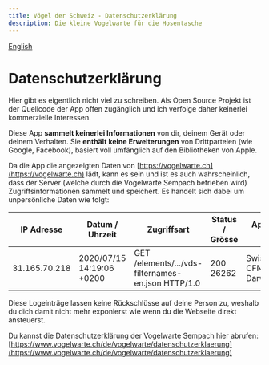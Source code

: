 ```yaml
---
title: Vögel der Schweiz - Datenschutzerklärung
description: Die kleine Vogelwarte für die Hosentasche
---
```

[English](../privacy.md)

# Datenschutzerklärung

Hier gibt es eigentlich nicht viel zu schreiben. Als Open Source Projekt ist der Quellcode der App offen zugänglich und ich verfolge daher keinerlei kommerzielle Interessen.

Diese App **sammelt keinerlei Informationen** von dir, deinem Gerät oder deinem Verhalten.
Sie **enthält keine Erweiterungen** von Drittparteien (wie Google, Facebook), basiert voll umfänglich auf den Bibliotheken von Apple.

Da die App die angezeigten Daten von [https://vogelwarte.ch](https://vogelwarte.ch) lädt, kann es sein und ist es auch wahrscheinlich, dass der Server (welche durch die Vogelwarte Sempach betrieben wird) Zugriffsinformationen sammelt und speichert. Es handelt sich dabei um unpersönliche Daten wie folgt:

| IP Adresse | Datum / Uhrzeit | Zugriffsart | Status / Grösse | App Name/OS Version |
| --- | --- | --- | --- | --- | 
| 31.165.70.218 | 2020/07/15 14:19:06 +0200 | GET /elements/.../vds-filternames-en.json HTTP/1.0 | 200 26262 | Swiss-Birds/11 CFNetwork/1126 Darwin/19.5.0 |

Diese Logeinträge lassen keine Rückschlüsse auf deine Person zu, weshalb du dich damit nicht mehr exponierst wie wenn du die Webseite direkt ansteuerst.

Du kannst die Datenschutzerklärung der Vogelwarte Sempach hier abrufen:[https://www.vogelwarte.ch/de/vogelwarte/datenschutzerklaerung](https://www.vogelwarte.ch/de/vogelwarte/datenschutzerklaerung)
